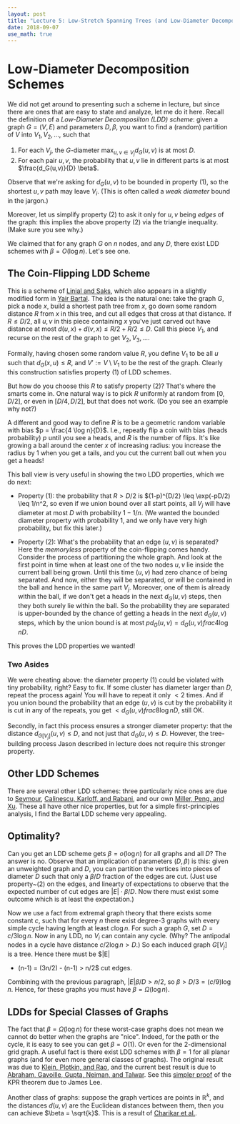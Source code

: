 ```yaml
---
layout: post
title: "Lecture 5: Low-Stretch Spanning Trees (and Low-Diameter Decompositions)"
date: 2018-09-07
use_math: true
---
```


# Low-Diameter Decomposition Schemes

We did not get around to presenting such a scheme in lecture, but since
there are ones that are easy to state and analyze, let me do it here.
Recall the definition of a _Low-Diameter Decomposiiton (LDD) scheme_:
given a graph $G = (V,E)$ and parameters $D, \beta$, you want to find a
(random) partition of $V$ into $V_1, V_2, \ldots$, such that

1. For each $V_j$, the $G$-diameter $\max_{u,v \in V_j} d_G(u,v)$ is at
   most $D$.
2. For each pair $u,v$, the probability that $u, v$ lie in different
   parts is at most $\frac{d_G(u,v)}{D} \beta$.

Observe that we're asking for $d_G(u,v)$ to be bounded in property (1),
so the shortest $u,v$ path may leave $V_i$. (This is often called a
_weak diameter_ bound in the jargon.)

Moreover, let us simplify property (2) to ask it only for $u,v$ being
*edges* of the graph: this implies the above property (2) via the
triangle inequality. (Make sure you see why.)

We claimed that for any graph $G$ on $n$ nodes, and any $D$, there exist
LDD schemes with $\beta = O(\log n)$. Let's see one.

## The Coin-Flipping LDD Scheme

This is a scheme of [Linial and
Saks](http://www.cs.huji.ac.il/~nati/PAPERS/low_diam_dcmps.pdf), which
also appears in a slightly modified form in [Yair
Bartal](http://www.cs.huji.ac.il/~yair/pubs/B-prob-approx.ps). The idea
is the natural one: take the graph $G$, pick a node $x$, build a
shortest path tree from $x$, go down some random distance $R$ from $x$
in this tree, and cut all edges that cross at that distance. If $R \leq
D/2$, all $u,v$ in this piece containing $x$ you've just carved out have
distance at most $d(u,x) + d(v,x) \leq R/2 + R/2 \leq D$. Call this
piece $V_1$, and recurse on the rest of the graph to get $V_2, V_3,
\ldots$.

Formally, having chosen some random value $R$, you define $V_1$ to be
all $u$ such that $d_G(x,u) \leq R$, and $V' := V \setminus V_1$ to be
the rest of the graph. Clearly this construction satisfies property (1)
of LDD schemes.

But how do you choose this $R$ to satisfy property (2)? That's where the
smarts come in. One natural way is to pick $R$ uniformly at random from
$[0,D/2]$, or even in $[D/4,D/2]$, but that does not work. (Do you see
an example why not?)

A different and good way to define $R$ is to be a geometric random
variable with bias $p = \frac{4 \log n}{D}$. I.e., repeatly flip a coin
with bias (heads probability) $p$ until you see a heads, and $R$ is the
number of flips. It's like growing a ball around the center $x$ of
increasing radius: you increase the radius by $1$ when you get a tails,
and you cut the current ball out when you get a heads!

This ball view is very useful in showing the two LDD properties, which
we do next:

+ Property (1): the probability that $R > D/2$ is $(1-p)^{D/2} \leq
\exp(-pD/2) \leq 1/n^2, so even if we union bound over all start
points, all $V_j$ will have diameter at most $D$ with probability $1 -
1/n$. (We wanted the bounded diameter property with probability $1$,
and we only have very high probability, but fix this later.)

+ Property (2): What's the probability that an edge $(u,v)$ is
separated? Here the _memoryless_ property of the coin-flipping comes
handy. Consider the process of partitioning the whole graph. And look at
the first point in time when at least one of the two nodes $u,v$ lie
inside the current ball being grown. Until this time $(u,v)$ had zero
chance of being separated. And now, either they will be separated, or
will be contained in the ball and hence in the same part
$V_j$. Moreover, one of them is already within the ball, if we don't get
a heads in the next $d_G(u,v)$ steps, then they both surely lie within
the ball. So the probability they are separated is upper-bounded by the
chance of getting a heads in the next $d_G(u,v)$ steps, which by the
union bound is at most $p d_G(u,v) = d_G(u,v) frac{4\log n}{D}$.

This proves the LDD properties we wanted!

### Two Asides

We were cheating above: the diameter property (1) could be violated with
tiny probability, right? Easy to fix. If some cluster has diameter
larger than $D$, repeat the process again! You will have to repeat it
only $< 2$ times. And if you union bound the probability that an edge
$(u,v)$ is cut by the probability it is cut in any of the repeats, you
get $< d_G(u,v) frac{8 \log n}{D}$, still OK.

Secondly, in fact this process ensures a stronger diameter property:
that the distance $d_{G[V_j]}(u,v) \leq D$, and not just that $d_G(u,v)
\leq D$. However, the tree-building process Jason described in lecture
does not require this stronger property.

## Other LDD Schemes

There are several other LDD schemes: three particularly nice ones are
due to [Seymour](https://link.springer.com/article/10.1007/BF01200760), [Calinescu, Karloff, and Rabani](http://epubs.siam.org/doi/pdf/10.1137/S0097539701395978), and our
own [Miller, Peng, and Xu](http://arxiv.org/abs/1307.3692). These all have other nice properties,
but for a simple first-principles analysis, I find the Bartal LDD scheme
very appealing.

## Optimality?

Can you get an LDD scheme gets $\beta = o(\log n)$ for all graphs and
all $D$? The answer is no. Observe that an implication of parameters
$(D, \beta)$ is this: given an unweighted graph and $D$, you can
partition the vertices into pieces of diameter $D$ such that only a
$\beta/D$ fraction of the edges are cut. (Just use property~(2) on the
edges, and linearty of expectations to observe that the expected number
of cut edges are $|E| \cdot \beta/D$. Now there must exist some outcome
which is at least the expectation.)

Now we use a fact from extremal graph theory that there exists some
constant $c$, such that for every $n$ there exist degree-3 graphs with
every simple cycle having length at least $c \log n$. For such a graph
$G$, set $D = c/3 \log n$. Now in any LDD, no $V_i$ can contain any
cycle. (Why? The antipodal nodes in a cycle have distance $c/2 \log n >
D$.) So each induced graph $G[V_j]$ is a tree. Hence there must be $|E|
- (n-1) = (3n/2) - (n-1) > n/2$ cut edges.

Combining with the previous paragraph, $|E| \beta/D > n/2$, so $\beta >
D/3 = (c/9) \log n$. Hence, for these graphs you must have $\beta =
\Omega(\log n)$.

## LDDs for Special Classes of Graphs

The fact that $\beta = \Omega(\log n)$ for these worst-case graphs does
not mean we cannot do better when the graphs are "nice". Indeed, for the
path or the cycle, it is easy to see you can get $\beta = O(1)$. Or even
for the $2$-dimensional grid graph. A useful fact is there exist LDD
schemes with $\beta = 1$ for all planar graphs (and for even more
general classes of graphs). The original result was due to [Klein,
Plotkin, and Rao](http://dl.acm.org/citation.cfm?id=167261), and the
current best result is due to [Abraham, Gavoille, Gupta, Neiman, and
Talwar](https://arxiv.org/abs/1311.3048). See this [simpler
proof](https://tcsmath.wordpress.com/tag/klein-plotkin-rao/) of the KPR
theorem due to James Lee.

Another class of graphs: suppose the graph vertices are points in
$\mathbb{R}^k$, and the distances $d(u,v)$ are the Euclidean distances
between them, then you can achieve $\beta = \sqrt{k}$. This is a result
of [Charikar et al.](https://www.cis.upenn.edu/~sudipto/mypapers/deterministic_two.pdf).
